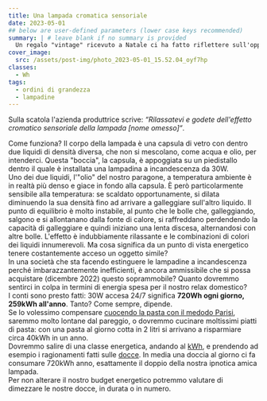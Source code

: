 ```yaml
---
title: Una lampada cromatica sensoriale
date: 2023-05-01
## below are user-defined parameters (lower case keys recommended)
summary: | # leave blank if no summary is provided
  Un regalo "vintage" ricevuto a Natale ci ha fatto riflettere sull'opportunità di un soprammobile che sta perennemente acceso e consuma...quanto?
cover_image: 
  src: /assets/post-img/photo_2023-05-01_15.52.04_oyf7hp
classes:
  - Wh
tags:
  - ordini di grandezza
  - lampadine
---
```


Sulla scatola l'azienda produttrice scrive: _“Rilassatevi e godete dell'effetto cromatico sensoriale della lampada [nome omesso]“_.

Come funziona? Il corpo della lampada è una capsula di vetro con dentro due liquidi di densità diversa, che non si mescolano, come acqua e olio, per intenderci. Questa "boccia", la capsula, è appoggiata su un piedistallo dentro il quale è installata una lampadina a incandescenza da 30W.  
Uno dei due liquidi, l'"olio" del nostro paragone, a temperatura ambiente è in realtà più denso e giace in fondo alla capsula. &Egrave; per&ograve; particolarmente sensibile alla temperatura: se scaldato opportunamente, si dilata diminuendo la sua densità fino ad arrivare a galleggiare sull'altro liquido. Il punto di equilibrio è molto instabile, al punto che le bolle che, galleggiando, salgono e si allontanano dalla fonte di calore, si raffreddano perdendendo la capacit&agrave; di galleggiare e quindi iniziano una lenta discesa, alternandosi con altre bolle. 
L'effetto è indubbiamente rilassante e le combinazioni di colori dei liquidi innumerevoli. Ma cosa significa da un punto di vista energetico tenere costantemente acceso un oggetto simile?  
In una società che sta facendo estinguere le lampadine a incandescenza perch&eacute; imbarazzantemente inefficienti, è ancora ammissibile che si possa acquistare (dicembre 2022) questo soprammobile? Quanto dovremmo sentirci in colpa in termini di energia spesa per il nostro relax domestico?  
I conti sono presto fatti: 30W accesa 24/7 significa **720Wh ogni giorno, 259kWh all'anno**. Tanto? Come sempre, dipende.  
Se lo volessimo compensare [cuocendo la pasta con il medodo Parisi](/articles/la-pasta-alla-parisi-1/), saremmo molto lontane dal pareggio, o dovremmo cucinare moltissimi piatti di pasta: con una pasta al giorno cotta in 2 litri si arrivano a risparmiare circa 40kWh in un anno.  
Dovremmo salire di una classe energetica, andando al [kWh](/classes/kwh), e prendendo ad esempio i ragionamenti fatti sulle [docce](/articles/rescoprire-lacqua-calda/). In media una doccia al giorno ci fa consumare 720kWh anno, esattamente il doppio della nostra ipnotica amica lampada.  
Per non alterare il nostro budget energetico potremmo valutare di dimezzare le nostre docce, in durata o in numero.

<!--
  created 2023-05-01 14:53:43.160563 +0200 CEST m=+0.123751168
-->